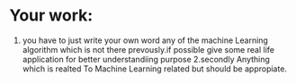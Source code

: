 # Your work:
1. you have to just write your own word any of the machine Learning algorithm which is not there prevously.if possible give some real life application for better understandiing purpose
2.secondly Anything which is realted To Machine Learning related but should be appropiate.
